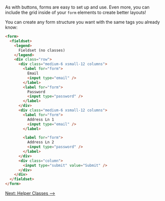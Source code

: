 As with buttons, forms are easy to set up and use. Even more, you can include the grid inside of your `form` elements to create better layouts!

You can create any form structure you want with the same tags you already know:

```html
<form>
  <fieldset>
    <legend>
      Fieldset (no classes)
    </legend>
    <div class="row">
      <div class="medium-6 xsmall-12 columns">
        <label for="form">
          Email
          <input type="email" />
        </label>
        <label for="form">
          Password
          <input type="password" />
        </label>
      </div>
      <div class="medium-6 xsmall-12 columns">
        <label for="form">
          Address Ln 1
          <input type="email" />
        </label>

        <label for="form">
          Address Ln 2
          <input type="password" />
        </label>
      </div>
      <div class="column">
        <input type="submit" value="Submit" />
      </div>
    </div>
  </fieldset>
</form>
```

[Next: Helper Classes ⟶](classes)